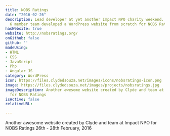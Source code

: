 ```yaml
---
title: NOBS Ratings
date: "2016-02-26"
description: Lead developer at yet another Impact NPO charity weekend. This time our
  6 member team developed a WordPress website from scratch for NOBS Ratings NZ.
hasWebsite: true
website: http://nobsratings.org/
onGithub: false
github: ''
madeUsing:
- HTML
- CSS
- JavaScript
- Php
- Angular JS
category: WordPress
icon: https://files.clydedsouza.net/images/icons/nobsratings-icon.png
image: https://files.clydedsouza.net/images/projects/nobsratings.jpg
imageDescription: Another awesome website created by Clyde and team at Impact NPO
  for NOBS Ratings
isActive: false
relativeURL: 

---
```


Another awesome website created by Clyde and team at Impact NPO for NOBS Ratings 26th - 28th February, 2016

